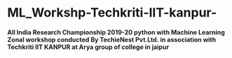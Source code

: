 # ML_Workshp-Techkriti-IIT-kanpur-

#### All India Research Championship 2019-20 python with Machine Learning Zonal workshop conducted By TechieNest Pvt.Ltd. in association with Techkriti IIT KANPUR at Arya group of college in jaipur
